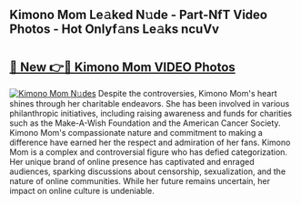 ## Kimono Mom Le𝚊ked N𝚞de - Part-NfT Video Photos - Hot Onlyf𝚊ns Le𝚊ks ncuVv

# <h2><a href="http://ab7137.deff.icu/?id=Kimono+Mom">🔗 New 👉🔴 Kimono Mom VIDEO Photos</a></h2>

[![Kimono Mom N𝚞des](https://i.imgur.com/rIISA9y.gif)](http://ab7137.deff.icu/?id=Kimono+Mom)
Despite the controversies, Kimono Mom's heart shines through her charitable endeavors. She has been involved in various philanthropic initiatives, including raising awareness and funds for charities such as the Make-A-Wish Foundation and the American Cancer Society. Kimono Mom's compassionate nature and commitment to making a difference have earned her the respect and admiration of her fans. Kimono Mom is a complex and controversial figure who has defied categorization. Her unique brand of online presence has captivated and enraged audiences, sparking discussions about censorship, sexualization, and the nature of online communities. While her future remains uncertain, her impact on online culture is undeniable.
